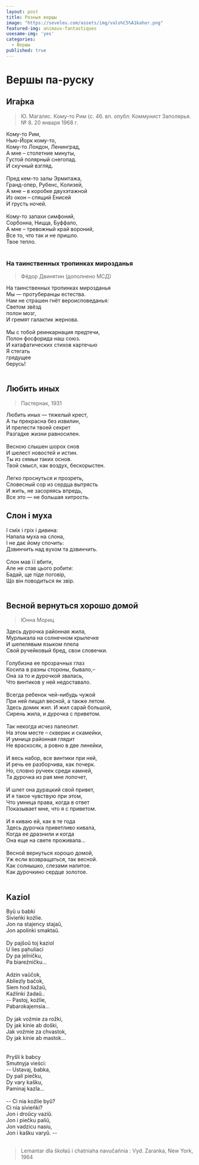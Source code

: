 ```yaml
---
layout: post
title: Розныя вершы
image: "https://seveleu.com/assets/img/valo%C5%A1kahor.png"
featured-img: animaux-fantastiques
usesame-img: 'yes'
categories:
  - Вершы
published: true
---
```


# Вершы па-руску

## Ига́рка 

> Ю. Магаляс. Кому-то Рим (с. 46. вп. опубл: Коммунист Заполярья. № 8. 20 января 1968 г.

Кому-то Рим,<br>
Нью-Йорк кому-то,<br>
Кому-то Лондон, Ленинград,<br>
А мне – столетние минуты,<br>
Густой полярный снегопад.<br>
И скучный взгляд.<br>
<br>
Пред кем-то залы Эрмитажа,<br>
Гранд-опер, Рубенс, Колизей,<br>
А мне – в коробке двухэтажной<br>
Из окон – спящий Енисей<br>
И грусть ночей.<br>
<br>
Кому-то запахи симфоний,<br>
Сорбонна, Ницца, Буффало,<br>
А мне – тревожный край вороний,<br>
Все то, что так и не пришло.<br>
Твое тепло.<br>
<br>


### На таинственных тропинках мирозданья

> Фёдор Двинятин  (дополнено МСД)

На таинственных тропинках мирозданья<br>
Мы — протуберанцы естества.<br>
Нам не страшен гнёт вероисповеданья:<br>
Светом звёзд<br>
			полон мозг,<br>
И гремят галактик жернова.<br>
<br>
Мы с тобой реинкарнация предтечи,<br>
Полон фосфорида наш союз.<br>
И катафатических стихов картечью<br>
Я стегать<br>
		грядущее<br>
				берусь!<br>
<br>


## Любить  иных

> Пастернак, 1931



Любить иных — тяжелый крест,<br>
А ты прекрасна без извилин, <br>
И прелести твоей секрет <br>
Разгадке жизни равносилен. <br>
<br>
Весною слышен шорох снов <br>
И шелест новостей и истин. <br>
Ты из семьи таких основ. <br>
Твой смысл, как воздух, бескорыстен. <br>
<br>
Легко проснуться и прозреть, <br>
Словесный сор из сердца вытрясть <br>
И жить, не засоряясь впредь, <br>
Все это — не большая хитрость. <br>


## Слон і муха

І  смiх і гріх і дивина:<br>
Напала муха на слона,<br>
І нe  дає йому спочить:<br>
Дзвинчить над вухом та дзвинчить.<br>
<br>
Слон мав її вбити,<br>
Але не став цього робити:<br>
Бадай, ще піде поговір,<br>
Що він поводиться як звір.<br>
<br>



## Весной вернуться хорошо домой

> Юнна Мориц

Здесь дурочка районная жила,<br>
Мурлыкала на солнечном крылечке<br>
И шепелявым языком плела<br>
Свой ручейковый бред, свои словечки.<br>
<br>
Голубизна ее прозрачных глаз<br>
Косила в разны стороны, бывало,–<br>
Она за то и дурочкой звалась,<br>
Что винтиков у ней недоставало.<br>
<br>
Всегда ребенок чей-нибудь чужой<br>
При ней пищал весной, а также летом.<br>
Здесь домик жил. И жил сарай большой,<br>
Сирень жила, и дурочка с приветом.<br>
<br>
Так некогда исчез палеолит.<br>
На этом месте – скверик и скамейки,<br>
И умница районная глядит<br>
Не враскосяк, а ровно в две линейки,<br>
<br>
И весь набор, все винтики при ней,<br>
И речь ее разборчива, как почерк.<br>
Но, словно ручеек среди камней,<br>
Та дурочка из рая мне лопочет,<br>
<br>
И шлет она дурацкий свой привет,<br>
И я такое чувствую при этом,<br>
Что умница права, когда в ответ<br>
Показывает мне, что я с приветом.<br>
<br>
И я киваю ей, как в те года<br>
Здесь дурочка приветливо кивала,<br>
Когда ее дразнили и когда<br>
Она еще на свете проживала...<br>
<br>
Весной вернуться хорошо домой,<br>
Уж если возвращаться, так весной.<br>
Как солнышко, слезами налитое.<br>
Как дурочкино сердце золотое.<br>
<br>


## Kaziol

Byŭ u babki<br>
Sivieńki koźlie.<br>
Jon na stajency stajaŭ,<br>
Jon apolinki smaktaŭ.<br>
<br>
Dy pajšoŭ toj kaziol<br>
U lies pahuliaci<br>
Dy pa jeĺničku,<br>
Pa biareźničku...<br>
<br>
Adzin vaŭčok,<br>
Abliezly bačok,<br>
Siem hod liažaŭ,<br>
Kaźlinki žadaŭ..<br>
-- Pastoj, koźlie,<br>
Pabarokajemsia...<br>
<br>
Dy jak voźmie za rožki,<br>
Dy jak kinie ab doški,<br>
Jak voźmie za chvastok,<br>
Dy jak kinie ab mastok...<br>
<br>
<br>
Pryšli k babcy<br>
Smutnyja vieści:<br>
-- Ustavaj, babka,<br>
Dy pali piečku,<br>
Dy vary kašku,<br>
Paminaj kazla...<br>
<br>
-- Ci nia koźlie byŭ?<br>
Ci nia sivieńki?<br>
Jon i droŭcy vaziŭ.<br>
Jon i piečku paliŭ,<br>
Jon vadzicu nasiu,<br>
Jon i kašku varyŭ. --<br>
<br>

> Lemantar dla škołaŭ i chatniaha navučańnia : Vyd. Zaranka, New York, 1964



